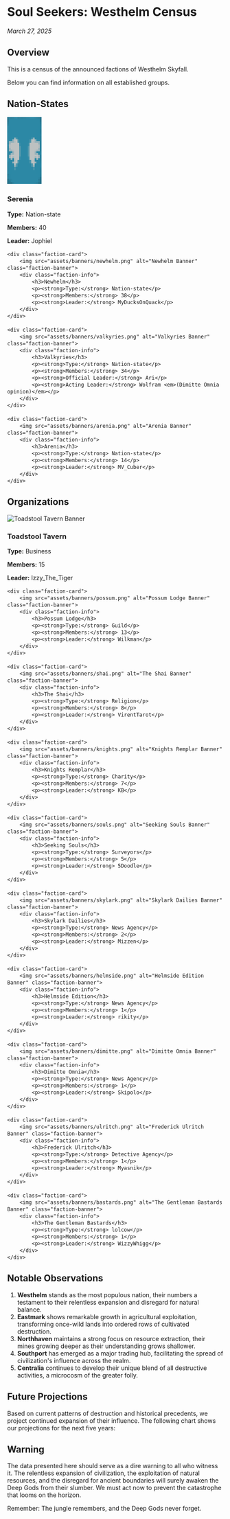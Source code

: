 # Soul Seekers: Westhelm Census

*March 27, 2025*

## Overview

This is a census of the announced factions of Westhelm Skyfall.

Below you can find information on all established groups.

## Nation-States

<div class="faction-section">
    <div class="faction-card">
        <img src="assets/banners/serenia.png" alt="Serenia Banner" class="faction-banner">
        <div class="faction-info">
            <h3>Serenia</h3>
            <p><strong>Type:</strong> Nation-state</p>
            <p><strong>Members:</strong> 40</p>
            <p><strong>Leader:</strong> Jophiel</p>
        </div>
    </div>

    <div class="faction-card">
        <img src="assets/banners/newhelm.png" alt="Newhelm Banner" class="faction-banner">
        <div class="faction-info">
            <h3>Newhelm</h3>
            <p><strong>Type:</strong> Nation-state</p>
            <p><strong>Members:</strong> 38</p>
            <p><strong>Leader:</strong> MyDucksOnQuack</p>
        </div>
    </div>

    <div class="faction-card">
        <img src="assets/banners/valkyries.png" alt="Valkyries Banner" class="faction-banner">
        <div class="faction-info">
            <h3>Valkyries</h3>
            <p><strong>Type:</strong> Nation-state</p>
            <p><strong>Members:</strong> 34</p>
            <p><strong>Official Leader:</strong> Ari</p>
            <p><strong>Acting Leader:</strong> Wolfram <em>(Dimitte Omnia opinion)</em></p>
        </div>
    </div>

    <div class="faction-card">
        <img src="assets/banners/arenia.png" alt="Arenia Banner" class="faction-banner">
        <div class="faction-info">
            <h3>Arenia</h3>
            <p><strong>Type:</strong> Nation-state</p>
            <p><strong>Members:</strong> 14</p>
            <p><strong>Leader:</strong> MV_Cuber</p>
        </div>
    </div>
</div>

## Organizations

<div class="faction-section">
    <div class="faction-card">
        <img src="assets/banners/toadstool.png" alt="Toadstool Tavern Banner" class="faction-banner">
        <div class="faction-info">
            <h3>Toadstool Tavern</h3>
            <p><strong>Type:</strong> Business</p>
            <p><strong>Members:</strong> 15</p>
            <p><strong>Leader:</strong> Izzy_The_Tiger</p>
        </div>
    </div>

    <div class="faction-card">
        <img src="assets/banners/possum.png" alt="Possum Lodge Banner" class="faction-banner">
        <div class="faction-info">
            <h3>Possum Lodge</h3>
            <p><strong>Type:</strong> Guild</p>
            <p><strong>Members:</strong> 13</p>
            <p><strong>Leader:</strong> Wilkman</p>
        </div>
    </div>

    <div class="faction-card">
        <img src="assets/banners/shai.png" alt="The Shai Banner" class="faction-banner">
        <div class="faction-info">
            <h3>The Shai</h3>
            <p><strong>Type:</strong> Religion</p>
            <p><strong>Members:</strong> 8</p>
            <p><strong>Leader:</strong> VirentTarot</p>
        </div>
    </div>

    <div class="faction-card">
        <img src="assets/banners/knights.png" alt="Knights Remplar Banner" class="faction-banner">
        <div class="faction-info">
            <h3>Knights Remplar</h3>
            <p><strong>Type:</strong> Charity</p>
            <p><strong>Members:</strong> 7</p>
            <p><strong>Leader:</strong> KB</p>
        </div>
    </div>

    <div class="faction-card">
        <img src="assets/banners/souls.png" alt="Seeking Souls Banner" class="faction-banner">
        <div class="faction-info">
            <h3>Seeking Souls</h3>
            <p><strong>Type:</strong> Surveyors</p>
            <p><strong>Members:</strong> 5</p>
            <p><strong>Leader:</strong> 5Doodle</p>
        </div>
    </div>

    <div class="faction-card">
        <img src="assets/banners/skylark.png" alt="Skylark Dailies Banner" class="faction-banner">
        <div class="faction-info">
            <h3>Skylark Dailies</h3>
            <p><strong>Type:</strong> News Agency</p>
            <p><strong>Members:</strong> 2</p>
            <p><strong>Leader:</strong> Mizzen</p>
        </div>
    </div>

    <div class="faction-card">
        <img src="assets/banners/helmside.png" alt="Helmside Edition Banner" class="faction-banner">
        <div class="faction-info">
            <h3>Helmside Edition</h3>
            <p><strong>Type:</strong> News Agency</p>
            <p><strong>Members:</strong> 1</p>
            <p><strong>Leader:</strong> rikity</p>
        </div>
    </div>

    <div class="faction-card">
        <img src="assets/banners/dimitte.png" alt="Dimitte Omnia Banner" class="faction-banner">
        <div class="faction-info">
            <h3>Dimitte Omnia</h3>
            <p><strong>Type:</strong> News Agency</p>
            <p><strong>Members:</strong> 1</p>
            <p><strong>Leader:</strong> Skipolo</p>
        </div>
    </div>

    <div class="faction-card">
        <img src="assets/banners/ulritch.png" alt="Frederick Ulritch Banner" class="faction-banner">
        <div class="faction-info">
            <h3>Frederick Ulritch</h3>
            <p><strong>Type:</strong> Detective Agency</p>
            <p><strong>Members:</strong> 1</p>
            <p><strong>Leader:</strong> Myasnik</p>
        </div>
    </div>

    <div class="faction-card">
        <img src="assets/banners/bastards.png" alt="The Gentleman Bastards Banner" class="faction-banner">
        <div class="faction-info">
            <h3>The Gentleman Bastards</h3>
            <p><strong>Type:</strong> lolcow</p>
            <p><strong>Members:</strong> 1</p>
            <p><strong>Leader:</strong> WizzyWhigg</p>
        </div>
    </div>
</div>

<div class="plotly-graph" data-plotly='{
    "data": [
        {
            "values": [40, 38, 34, 14, 15, 13, 8, 7, 5, 2, 1, 1, 1, 1],
            "labels": ["Serenia", "Newhelm", "Valkyries", "Arenia", "Toadstool Tavern", "Possum Lodge", "The Shai", "Knights Remplar", "Seeking Souls", "Skylark Dailies", "Helmside Edition", "Dimitte Omnia", "Frederick Ulritch", "The Gentleman Bastards"],
            "type": "pie",
            "name": "Member Distribution",
            "marker": {
                "colors": ["#8b4513", "#a0522d", "#cd853f", "#deb887", "#d2691e", "#b8860b", "#bc8f8f", "#d2b48c", "#f4a460", "#daa520", "#cd853f", "#d2691e", "#8b4513", "#a0522d"]
            }
        }
    ],
    "layout": {
        "title": "Population Distribution by Faction",
        "showlegend": true,
        "paper_bgcolor": "rgba(0,0,0,0)",
        "plot_bgcolor": "rgba(0,0,0,0)",
        "font": {
            "family": "Crimson Text, serif"
        }
    }
}'></div>

## Notable Observations

1. **Westhelm** stands as the most populous nation, their numbers a testament to their relentless expansion and disregard for natural balance.
2. **Eastmark** shows remarkable growth in agricultural exploitation, transforming once-wild lands into ordered rows of cultivated destruction.
3. **Northhaven** maintains a strong focus on resource extraction, their mines growing deeper as their understanding grows shallower.
4. **Southport** has emerged as a major trading hub, facilitating the spread of civilization's influence across the realm.
5. **Centralia** continues to develop their unique blend of all destructive activities, a microcosm of the greater folly.

## Future Projections

Based on current patterns of destruction and historical precedents, we project continued expansion of their influence. The following chart shows our projections for the next five years:

<div class="plotly-graph" data-plotly='{
    "data": [
        {
            "x": [2025, 2026, 2027, 2028, 2029],
            "y": [100, 120, 145, 175, 210],
            "type": "scatter",
            "mode": "lines+markers",
            "name": "Projected Growth",
            "line": {
                "color": "#8b4513",
                "width": 2
            },
            "marker": {
                "color": "#8b4513",
                "size": 8
            }
        }
    ],
    "layout": {
        "title": "Projected Environmental Impact",
        "xaxis": {
            "title": "Year",
            "showgrid": false
        },
        "yaxis": {
            "title": "Impact Index",
            "showgrid": false
        },
        "paper_bgcolor": "rgba(0,0,0,0)",
        "plot_bgcolor": "rgba(0,0,0,0)",
        "font": {
            "family": "Crimson Text, serif"
        }
    }
}'></div>

## Warning

The data presented here should serve as a dire warning to all who witness it. The relentless expansion of civilization, the exploitation of natural resources, and the disregard for ancient boundaries will surely awaken the Deep Gods from their slumber. We must act now to prevent the catastrophe that looms on the horizon.

Remember: The jungle remembers, and the Deep Gods never forget. 